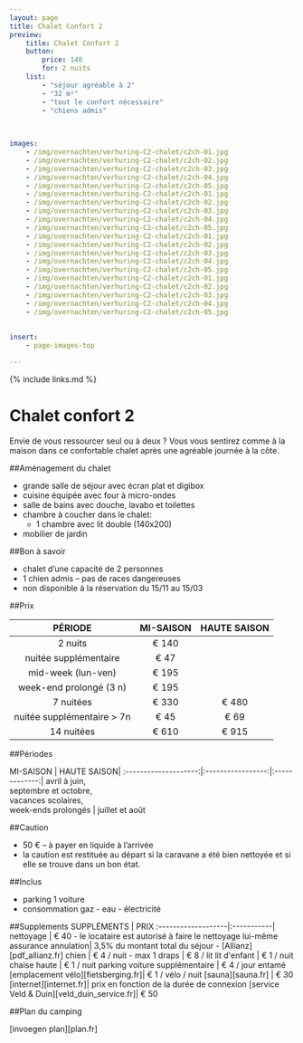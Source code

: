 ```yaml
---
layout: page
title: Chalet Confort 2 
preview: 
    title: Chalet Confort 2
    button:
        price: 140
        for: 2 nuits
    list:
        - "séjour agréable à 2"
        - "32 m²"
        - "tout le confort nécessaire"
        - "chiens admis"
       
       

images:
    - /img/overnachten/verhuring-C2-chalet/c2ch-01.jpg
    - /img/overnachten/verhuring-C2-chalet/c2ch-02.jpg
    - /img/overnachten/verhuring-C2-chalet/c2ch-03.jpg
    - /img/overnachten/verhuring-C2-chalet/c2ch-04.jpg
    - /img/overnachten/verhuring-C2-chalet/c2ch-05.jpg
    - /img/overnachten/verhuring-C2-chalet/c2ch-01.jpg
    - /img/overnachten/verhuring-C2-chalet/c2ch-02.jpg
    - /img/overnachten/verhuring-C2-chalet/c2ch-03.jpg
    - /img/overnachten/verhuring-C2-chalet/c2ch-04.jpg
    - /img/overnachten/verhuring-C2-chalet/c2ch-05.jpg
    - /img/overnachten/verhuring-C2-chalet/c2ch-01.jpg
    - /img/overnachten/verhuring-C2-chalet/c2ch-02.jpg
    - /img/overnachten/verhuring-C2-chalet/c2ch-03.jpg
    - /img/overnachten/verhuring-C2-chalet/c2ch-04.jpg
    - /img/overnachten/verhuring-C2-chalet/c2ch-05.jpg
    - /img/overnachten/verhuring-C2-chalet/c2ch-01.jpg
    - /img/overnachten/verhuring-C2-chalet/c2ch-02.jpg
    - /img/overnachten/verhuring-C2-chalet/c2ch-03.jpg
    - /img/overnachten/verhuring-C2-chalet/c2ch-04.jpg
    - /img/overnachten/verhuring-C2-chalet/c2ch-05.jpg
    
    
insert:
    - page-images-top

---
```


{% include links.md %}

# Chalet confort 2 

Envie de vous ressourcer seul ou à deux ? Vous vous sentirez comme à la maison dans ce confortable chalet après une agréable journée à la côte.

##Aménagement du chalet
- grande salle de séjour avec écran plat et digibox
- cuisine équipée avec four à micro-ondes
- salle de bains avec douche, lavabo et toilettes
- chambre à coucher dans le chalet:
    - 1 chambre avec lit double (140x200)
- mobilier de jardin
    
##Bon à savoir
- chalet d’une capacité de 2 personnes
- 1 chien admis – pas de races dangereuses
- non disponible à la réservation du 15/11 au 15/03

##Prix

PÉRIODE                |MI-SAISON     | HAUTE SAISON |
:---------------------:|:------------:|:------------:|
2 nuits                |€ 140         |              |    
nuitée supplémentaire  |€ 47          |              |
mid-week (lun-ven)     |€ 195         |              |
week-end prolongé (3 n)|€ 195         |              |
7 nuitées              |€ 330         |€ 480         | 
nuitée supplémentaire > 7n |€ 45          |€ 69          | 
14 nuitées             |€ 610         |€ 915         | 


##Périodes

MI-SAISON      |    HAUTE SAISON|
:--------------------:|:-----------------:|:-------------:|
 avril à juin, <br>septembre et octobre, <br>vacances scolaires, <br>week-ends prolongés  | juillet et août

##Caution
- 50 € – à payer en liquide à l’arrivée
- la caution est restituée au départ si la caravane a été bien nettoyée et si elle se trouve dans un bon état.

##Inclus
- parking 1 voiture
- consommation gaz - eau - électricité 


##Suppléments
SUPPLÉMENTS               | PRIX
:-------------------|:-----------|
nettoyage           | € 40 - le locataire est autorisé à faire le nettoyage lui-même
assurance annulation| 3,5% du montant total du séjour - [Allianz][pdf_allianz.fr] 
chien               | € 4 / nuit - max 1
draps               | € 8 / lit
lit d'enfant        | € 1 / nuit
chaise haute        | € 1 / nuit
parking voiture supplémentaire  | € 4 / jour entamé
[emplacement vélo][fietsberging.fr]| € 1 / vélo / nuit
[sauna][sauna.fr]   | € 30
[internet][internet.fr]| prix en fonction de la durée de connexion
[service Veld & Duin][veld_duin_service.fr]| € 50


##Plan du camping

[invoegen plan][plan.fr]